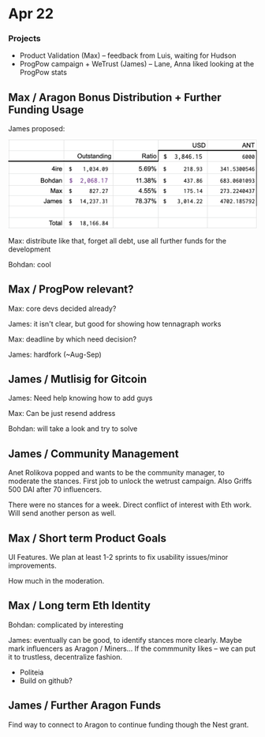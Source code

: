 # Apr 22

### Projects

* Product Validation \(Max\) – feedback from Luis, waiting for Hudson
* ProgPow campaign + WeTrust \(James\) – Lane, Anna liked looking at the ProgPow stats

## Max / Aragon Bonus Distribution + Further Funding Usage

James proposed:

![](../../.gitbook/assets/image%20%287%29.png)

Max: distribute like that, forget all debt, use all further funds for the development

Bohdan: cool

## Max / ProgPow relevant?

Max: core devs decided already?

James: it isn't clear, but good for showing how tennagraph works

Max: deadline by which need decision?

James: hardfork \(~Aug-Sep\)

## James / Mutlisig for Gitcoin

James: Need help knowing how to add guys

Max: Can be just resend address

Bohdan: will take a look and try to solve 

## James / Community Management

Anet Rolikova popped and wants to be the community manager, to moderate the stances. First job to unlock the wetrust campaign. Also Griffs 500 DAI after 70 influencers.

There were no stances for a week. Direct conflict of interest with Eth work. Will send another person as well.

## Max / Short term Product Goals

UI Features. We plan at least 1-2 sprints to fix usability issues/minor improvements.

How much in the moderation.

## Max / Long term Eth Identity

Bohdan: complicated by interesting

James: eventually can be good, to identify stances more clearly. Maybe mark influencers as Aragon / Miners... If the commmunity likes – we can put it to trustless, decentralize fashion.

* Politeia
* Build on github?

## James / Further Aragon Funds

Find way to connect to Aragon to continue funding though the Nest grant.

